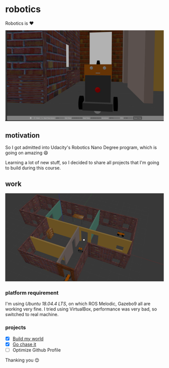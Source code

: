 # robotics

Robotics is :heart:

![humanoid_robot](./demo/humanoid_robot.png)

## motivation

So I got admitted into Udacity's Robotics Nano Degree program, which is going on amazing :smile:

Learning a lot of new stuff, so I decided to share all projects that I'm going to build during this course.

## work

![robot_inside_world_2.png](./demo/robot_inside_world_2.png)

### platform requirement

I'm using _Ubuntu 18.04.4 LTS_, on which ROS Melodic, Gazebo9 all are working very fine. I tried using VirtualBox, performance was very bad, so switched to real machine.

### projects

- [x] [Build my world](docs/gazebo_project_one.md)
- [x] [Go chase it](docs/go_chase_it.md)
- [ ] Optimize Github Profile

Thanking you :blush:
